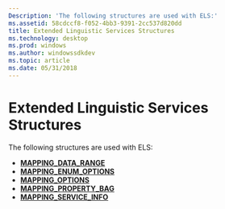 ```yaml
---
Description: 'The following structures are used with ELS:'
ms.assetid: 58cdccf8-f052-4bb3-9391-2cc537d820dd
title: Extended Linguistic Services Structures
ms.technology: desktop
ms.prod: windows
ms.author: windowssdkdev
ms.topic: article
ms.date: 05/31/2018
---
```


# Extended Linguistic Services Structures

The following structures are used with ELS:

-   [**MAPPING\_DATA\_RANGE**](/windows/desktop/api/Elscore/ns-elscore-_mapping_data_range)
-   [**MAPPING\_ENUM\_OPTIONS**](/windows/desktop/api/Elscore/ns-elscore-_mapping_enum_options)
-   [**MAPPING\_OPTIONS**](/windows/desktop/api/Elscore/ns-elscore-_mapping_options)
-   [**MAPPING\_PROPERTY\_BAG**](/windows/desktop/api/Elscore/ns-elscore-_mapping_property_bag)
-   [**MAPPING\_SERVICE\_INFO**](/windows/desktop/api/Elscore/ns-elscore-_mapping_service_info)

 

 



